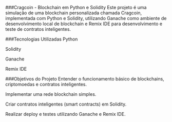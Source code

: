 ###Cragcoin - Blockchain em Python e Solidity
Este projeto é uma simulação de uma blockchain personalizada chamada Cragcoin, implementada com Python e Solidity, utilizando Ganache como ambiente de desenvolvimento local de blockchain e Remix IDE para desenvolvimento e teste de contratos inteligentes.

###Tecnologias Utilizadas
Python

Solidity

Ganache

Remix IDE

###Objetivos do Projeto
Entender o funcionamento básico de blockchains, criptomoedas e contratos inteligentes.

Implementar uma rede blockchain simples.

Criar contratos inteligentes (smart contracts) em Solidity.

Realizar deploy e testes utilizando Ganache e Remix IDE.
